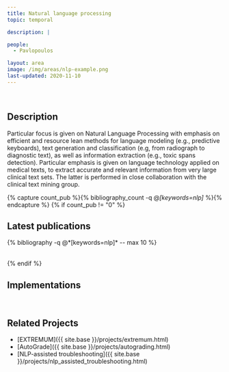 ```yaml
---
title: Natural language processing
topic: temporal

description: |

people:
  - Pavlopoulos

layout: area
image: /img/areas/nlp-example.png
last-updated: 2020-11-10
---
```


<br>

## Description

Particular focus is given on Natural Language Processing with emphasis on efficient and resource lean methods for language modeling (e.g., predictive keyboards), text generation and classification (e.g, from radiograph to diagnostic text), as well as information extraction (e.g., toxic spans detection). Particular emphasis is given on language technology applied on medical texts, to extract accurate and relevant information from very large clinical text sets. The latter is performed in close collaboration with the clinical text mining group.

{% capture count_pub %}{% bibliography_count -q @*[keywords=nlp]* %}{% endcapture %}
{% if count_pub != "0" %}
<br>

## Latest publications

<div class="publications">
    <table class="table">
        <tbody>
        <tr>
          {% bibliography -q @*[keywords=nlp]*  -- max 10 %}
        </tr>
        </tbody>
    </table>
</div>
{% endif %}
 
 <br>
 
## Implementations


<br>

## Related Projects

- [EXTREMUM]({{ site.base }}/projects/extremum.html)
- [AutoGrade]({{ site.base }}/projects/autograding.html)
- [NLP-assisted troubleshooting]({{ site.base }}/projects/nlp_assisted_troubleshooting.html)
